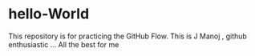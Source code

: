# hello-World
This repository is for practicing the GitHub Flow.
This is J Manoj , github enthusiastic ...
All the best for me 
